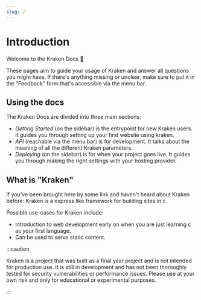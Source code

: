 ```yaml
---
slug: /
---
```


# Introduction

Welcome to the Kraken Docs 🎉

These pages aim to guide your usage of Kraken and answer all questions you might have. If there's anything missing or unclear, make sure to put it in the "Feedback" form that's accessible via the menu bar.

## Using the docs

The Kraken Docs are divided into three main sections:

- _Getting Started_ (on the sidebar) is the entrypoint for new Kraken users. It guides you through setting up your first website using kraken.
- _API_ (reachable via the menu bar) is for development. It talks about the meaning of all the different Kraken parameters.
- _Deploying_ (on the sidebar) is for when your project goes live. It guides you through making the right settings with your hosting provider.

## What is "Kraken"

If you've been brought here by some link and haven't heard about Kraken before:
Kraken is a express like framework for building sites in c.

Possible use-cases for Kraken include:

- Introduction to web development early on when you are just learning c as your first language.
- Can be used to serve static content.

:::caution

Kraken is a project that was built as a final year project and is not intended for production use. It is still in development and has not been thoroughly tested for security vulnerabilities or performance issues. Please use at your own risk and only for educational or experimental purposes.

:::
